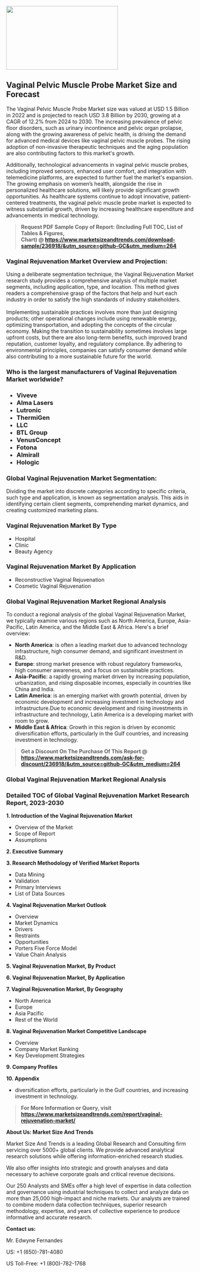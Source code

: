 <p><img class="alignnone size-medium wp-image-20088" src="https://ffe5etoiles.com/wp-content/uploads/2024/12/MST1-300x171.png" alt="" width="300" height="171" /></p><h2>Vaginal Pelvic Muscle Probe Market Size and Forecast</h2><p>The Vaginal Pelvic Muscle Probe Market size was valued at USD 1.5 Billion in 2022 and is projected to reach USD 3.8 Billion by 2030, growing at a CAGR of 12.2% from 2024 to 2030. The increasing prevalence of pelvic floor disorders, such as urinary incontinence and pelvic organ prolapse, along with the growing awareness of pelvic health, is driving the demand for advanced medical devices like vaginal pelvic muscle probes. The rising adoption of non-invasive therapeutic techniques and the aging population are also contributing factors to this market's growth.</p><p>Additionally, technological advancements in vaginal pelvic muscle probes, including improved sensors, enhanced user comfort, and integration with telemedicine platforms, are expected to further fuel the market's expansion. The growing emphasis on women’s health, alongside the rise in personalized healthcare solutions, will likely provide significant growth opportunities. As healthcare systems continue to adopt innovative, patient-centered treatments, the vaginal pelvic muscle probe market is expected to witness substantial growth, driven by increasing healthcare expenditure and advancements in medical technology.</p></p><blockquote id="" class=""><strong>Request PDF Sample Copy of Report: (Including Full TOC, List of Tables &amp; Figures, Chart)&nbsp;@&nbsp;<strong><a href="https://www.marketsizeandtrends.com/download-sample/236918/&utm_source=github-GC&utm_medium=264" target="_blank">https://www.marketsizeandtrends.com/download-sample/236918/&utm_source=github-GC&utm_medium=264</a></strong></strong></blockquote><h3 id="" class="">Vaginal Rejuvenation Market&nbsp;Overview and Projection:</h3><p id="" class="">Using a deliberate segmentation technique, the Vaginal Rejuvenation Market research study provides a comprehensive analysis of multiple market segments, including application, type, and location. This method gives readers a comprehensive grasp of the factors that help and hurt each industry in order to satisfy the high standards of industry stakeholders. <br /> <br />Implementing sustainable practices involves more than just designing products; other operational changes include using renewable energy, optimizing transportation, and adopting the concepts of the circular economy. Making the transition to sustainability sometimes involves large upfront costs, but there are also long-term benefits, such improved brand reputation, customer loyalty, and regulatory compliance. By adhering to environmental principles, companies can satisfy consumer demand while also contributing to a more sustainable future for the world.</p><h3 id="" class="">Who is the largest manufacturers of&nbsp;Vaginal Rejuvenation Market worldwide?</h3><h3 class=""><p><ul><li>Viveve </li><li> Alma Lasers </li><li> Lutronic </li><li> ThermiGen </li><li> LLC </li><li> BTL Group </li><li> VenusConcept </li><li> Fotona </li><li> Almirall </li><li> Hologic</li></ul></p></h3><h3 id="" class="">Global&nbsp;Vaginal Rejuvenation Market Segmentation:</h3><p id="" class="">Dividing the market into discrete categories according to specific criteria, such type and application, is known as segmentation analysis. This aids in identifying certain client segments, comprehending market dynamics, and creating customized marketing plans.</p><h3 id="" class="">Vaginal Rejuvenation Market&nbsp;By Type</h3><p><p><ul><li>Hospital</li><li> Clinic</li><li> Beauty Agency</p></li></ul></p></p><h3 id="" class="">Vaginal Rejuvenation Market&nbsp;By Application</h3><p class=""><p><ul><li>Reconstructive Vaginal Rejuvenation</li><li> Cosmetic Vaginal Rejuvenation</li></ul></p></p><h3 id="" class="">Global Vaginal Rejuvenation Market Regional Analysis</h3><p id="" class="">To conduct a regional analysis of the global Vaginal Rejuvenation Market, we typically examine various regions such as North America, Europe, Asia-Pacific, Latin America, and the Middle East &amp; Africa. Here's a brief overview:</p><ul><li><strong>North America</strong>: is often a leading market due to advanced technology infrastructure, high consumer demand, and significant investment in R&amp;D.</li><li><strong>Europe</strong>: strong market presence with robust regulatory frameworks, high consumer awareness, and a focus on sustainable practices.</li><li><strong>Asia-Pacific</strong>: a rapidly growing market driven by increasing population, urbanization, and rising disposable incomes, especially in countries like China and India.</li><li><strong>Latin America</strong>: is an emerging market with growth potential, driven by economic development and increasing investment in technology and infrastructure.Due to economic development and rising investments in infrastructure and technology, Latin America is a developing market with room to grow.</li><li><strong>Middle East &amp; Africa</strong>: Growth in this region is driven by economic diversification efforts, particularly in the Gulf countries, and increasing investment in technology.</li></ul><blockquote id="" class=""><strong>Get a Discount On The Purchase Of This Report @ <strong><a href="https://www.marketsizeandtrends.com/ask-for-discount/236918/&utm_source=github-GC&utm_medium=264" target="_blank">https://www.marketsizeandtrends.com/ask-for-discount/236918/&utm_source=github-GC&utm_medium=264</a></strong></strong></blockquote><h3 id="" class="">Global Vaginal Rejuvenation Market Regional Analysis</h3><h3 id="" class="">Detailed TOC of Global Vaginal Rejuvenation Market Research Report, 2023-2030</h3><p id="" class=""><strong>1. Introduction of the Vaginal Rejuvenation Market</strong></p><ul><li>Overview of the Market</li><li>Scope of Report</li><li>Assumptions</li></ul><p id="" class=""><strong>2. Executive Summary</strong></p><p id="" class=""><strong>3. Research Methodology of Verified Market Reports</strong></p><ul><li>Data Mining</li><li>Validation</li><li>Primary Interviews</li><li>List of Data Sources</li></ul><p id="" class=""><strong>4. Vaginal Rejuvenation Market Outlook</strong></p><ul><li>Overview</li><li>Market Dynamics</li><li>Drivers</li><li>Restraints</li><li>Opportunities</li><li>Porters Five Force Model</li><li>Value Chain Analysis</li></ul><p id="" class=""><strong>5. Vaginal Rejuvenation Market, By Product</strong></p><p id="" class=""><strong>6. Vaginal Rejuvenation Market, By Application</strong></p><p id="" class=""><strong>7. Vaginal Rejuvenation Market, By Geography</strong></p><ul><li>North America</li><li>Europe</li><li>Asia Pacific</li><li>Rest of the World</li></ul><p id="" class=""><strong>8. Vaginal Rejuvenation Market Competitive Landscape</strong></p><ul><li>Overview</li><li>Company Market Ranking</li><li>Key Development Strategies</li></ul><p id="" class=""><strong>9. Company Profiles</strong></p><p id="" class=""><strong>10. Appendix</strong></p><ul><li>diversification efforts, particularly in the Gulf countries, and increasing investment in technology.</li></ul><blockquote id="" class=""><strong>For More Information or Query, visit <strong><strong><a href="https://www.marketsizeandtrends.com/report/vaginal-rejuvenation-market/" target="_blank">https://www.marketsizeandtrends.com/report/vaginal-rejuvenation-market/</a></strong></strong></strong></blockquote><p id="" class=""><strong>About Us: Market Size And Trends</strong></p><p id="" class="">Market Size And Trends is a leading Global Research and Consulting firm servicing over 5000+ global clients. We provide advanced analytical research solutions while offering information-enriched research studies.</p><p id="" class="">We also offer insights into strategic and growth analyses and data necessary to achieve corporate goals and critical revenue decisions.</p><p id="" class="">Our 250 Analysts and SMEs offer a high level of expertise in data collection and governance using industrial techniques to collect and analyze data on more than 25,000 high-impact and niche markets. Our analysts are trained to combine modern data collection techniques, superior research methodology, expertise, and years of collective experience to produce informative and accurate research.</p><p id="" class=""><strong>Contact us:</strong></p><p id="" class="">Mr. Edwyne Fernandes</p><p id="" class="">US: +1 (650)-781-4080</p><p id="" class="">US Toll-Free: +1 (800)-782-1768</p>
